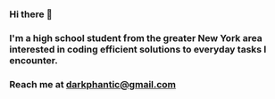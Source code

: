 ### Hi there 👋
### I'm a high school student from the greater New York area interested in coding efficient solutions to everyday tasks I encounter.

### Reach me at darkphantic@gmail.com


